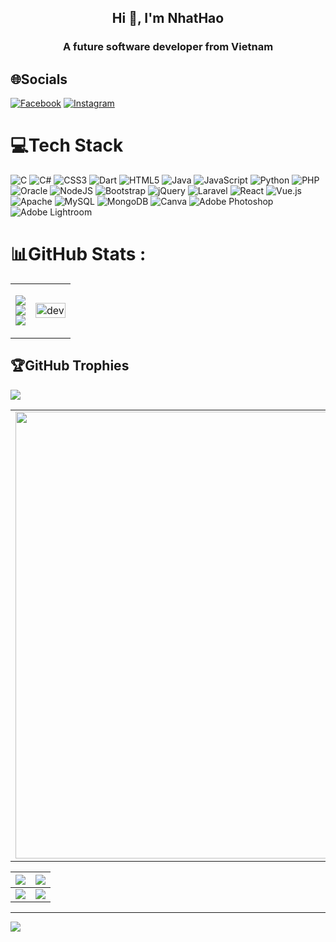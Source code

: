<h2 align="center">Hi 👋, I'm NhatHao</h2>
<p align="center">
  <h3 align="center">A future software developer from Vietnam</h3>
  
</p>


## 🌐Socials
[![Facebook](https://img.shields.io/badge/Facebook-%231877F2.svg?logo=Facebook&logoColor=white)](https://facebook.com/vo.nhathao.512) [![Instagram](https://img.shields.io/badge/Instagram-%23E4405F.svg?logo=Instagram&logoColor=white)](https://instagram.com/nhathao512_) 

# 💻Tech Stack
![C](https://img.shields.io/badge/c-%2300599C.svg?style=plastic&logo=c&logoColor=white) ![C#](https://img.shields.io/badge/c%23-%23239120.svg?style=plastic&logo=c-sharp&logoColor=white) ![CSS3](https://img.shields.io/badge/css3-%231572B6.svg?style=plastic&logo=css3&logoColor=white) ![Dart](https://img.shields.io/badge/dart-%230175C2.svg?style=plastic&logo=dart&logoColor=white) ![HTML5](https://img.shields.io/badge/html5-%23E34F26.svg?style=plastic&logo=html5&logoColor=white) ![Java](https://img.shields.io/badge/java-%23ED8B00.svg?style=plastic&logo=java&logoColor=white) ![JavaScript](https://img.shields.io/badge/javascript-%23323330.svg?style=plastic&logo=javascript&logoColor=%23F7DF1E) ![Python](https://img.shields.io/badge/python-3670A0?style=plastic&logo=python&logoColor=ffdd54) ![PHP](https://img.shields.io/badge/php-%23777BB4.svg?style=plastic&logo=php&logoColor=white) ![Oracle](https://img.shields.io/badge/Oracle-F80000?style=plastic&logo=oracle&logoColor=white) ![NodeJS](https://img.shields.io/badge/node.js-6DA55F?style=plastic&logo=node.js&logoColor=white) ![Bootstrap](https://img.shields.io/badge/bootstrap-%23563D7C.svg?style=plastic&logo=bootstrap&logoColor=white) ![jQuery](https://img.shields.io/badge/jquery-%230769AD.svg?style=plastic&logo=jquery&logoColor=white) ![Laravel](https://img.shields.io/badge/laravel-%23FF2D20.svg?style=plastic&logo=laravel&logoColor=white) ![React](https://img.shields.io/badge/react-%2320232a.svg?style=plastic&logo=react&logoColor=%2361DAFB) ![Vue.js](https://img.shields.io/badge/vuejs-%2335495e.svg?style=plastic&logo=vuedotjs&logoColor=%234FC08D) ![Apache](https://img.shields.io/badge/apache-%23D42029.svg?style=plastic&logo=apache&logoColor=white) ![MySQL](https://img.shields.io/badge/mysql-%2300f.svg?style=plastic&logo=mysql&logoColor=white) ![MongoDB](https://img.shields.io/badge/MongoDB-%234ea94b.svg?style=plastic&logo=mongodb&logoColor=white) ![Canva](https://img.shields.io/badge/Canva-%2300C4CC.svg?style=plastic&logo=Canva&logoColor=white) ![Adobe Photoshop](https://img.shields.io/badge/adobephotoshop-%2331A8FF.svg?style=plastic&logo=adobephotoshop&logoColor=white) ![Adobe Lightroom](https://img.shields.io/badge/Adobe%20Lightroom-31A8FF.svg?style=plastic&logo=Adobe%20Lightroom&logoColor=white)
# 📊GitHub Stats :

<table style="width:100%;">
  <td> 
    
  ![](https://github-readme-stats.vercel.app/api?username=nhathao512&theme=radical&hide_border=false&include_all_commits=true&count_private=false)<br/>
  ![](https://github-readme-streak-stats.herokuapp.com/?user=nhathao512&theme=radical&hide_border=false)<br/>
  ![](https://github-readme-stats.vercel.app/api/top-langs/?username=nhathao512&theme=radical&hide_border=false&include_all_commits=true&count_private=false&layout=compact)
    
  </td>
  <td>
      <p align="center"> 
        <img src="https://cdn.dribbble.com/users/1059583/screenshots/4171367/coding-freak.gif" alt="dev" width="100%"/>
      </p>
  </td>
  
</table>

## 🏆GitHub Trophies
![](https://github-trophies.vercel.app/?username=nhathao512&theme=radical&no-frame=false&no-bg=false&margin-w=4)

<table>
  <tbody>
    <tr>
      <td>
        <a href="https://github-profile-summary-cards.vercel.app/api/cards/profile-details?username=nhathao512">
          <img width="715" src="https://github-profile-summary-cards.vercel.app/api/cards/profile-details?username=nhathao512&theme=dracula"/>
        </a>
      </td>
    </tr>
  </tbody>
</table>
<table>
  <tbody>
    <tr>
      <th>
        <a href="https://github-profile-summary-cards.vercel.app/api/cards/repos-per-language?username=nhathao512">
          <img src="https://github-profile-summary-cards.vercel.app/api/cards/repos-per-language?username=nhathao512&theme=dracula"/>
        </a>
      </th>
      <th>
        <a href="https://github-profile-summary-cards.vercel.app/api/cards/most-commit-language?username=nhathao512&">
          <img src="https://github-profile-summary-cards.vercel.app/api/cards/most-commit-language?username=nhathao512&theme=dracula"/>
        </a>
      </th>
    </tr>
  </tbody>
  <tbody>
    <tr>
      <td>
        <a href="https://github-profile-summary-cards.vercel.app/api/cards/stats?username=nhathao512">
          <img src="https://github-profile-summary-cards.vercel.app/api/cards/stats?username=nhathao512&theme=dracula"/>
        </a>
      </td>
      <td>
        <a href="https://github-profile-summary-cards.vercel.app/api/cards/productive-time?username=nhathao512">
          <img src="https://github-profile-summary-cards.vercel.app/api/cards/productive-time?username=nhathao512&theme=dracula"/>
        </a>
      </td>
    </tr>
  </tbody>
</table>
<!-
### ✍️Random Dev Quote
![](https://quotes-github-readme.vercel.app/api?type=horizontal&theme=radical) 
-!>

---
[![](https://visitcount.itsvg.in/api?id=nhathao512&icon=0&color=0)](https://visitcount.itsvg.in)
